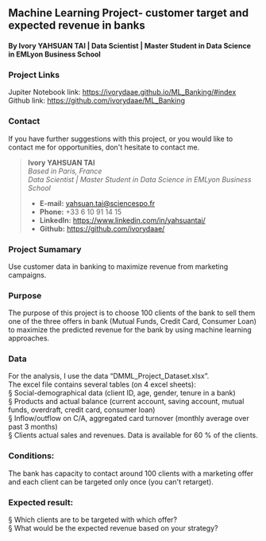 ## Machine Learning Project- customer target and expected revenue in banks
#### By Ivory YAHSUAN TAI  |  Data Scientist  |  Master Student in Data Science in EMLyon Business School  

### Project Links
Jupiter Notebook link: https://ivorydaae.github.io/ML_Banking/#index  
Github link: https://github.com/ivorydaae/ML_Banking

### Contact
If you have further suggestions with this project, or you would like to contact me for opportunities, don't hesitate to contact me.     

> **Ivory YAHSUAN TAI**   
> *Based in Paris, France*     
> *Data Scientist  |  Master Student in Data Science in EMLyon Business School*    
> * **E-mail:** yahsuan.tai@sciencespo.fr    
> * **Phone:** +33 6 10 91 14 15    
> * **LinkedIn:** https://www.linkedin.com/in/yahsuantai/  
> * **Github:** https://github.com/ivorydaae/   
    
### Project Sumamary
Use customer data in banking to maximize revenue from marketing campaigns.

### Purpose
The purpose of this project is to choose 100 clients of the bank to sell them one of the three offers in bank (Mutual Funds, Credit Card, Consumer Loan) to maximize the predicted revenue for the bank by using machine learning approaches.  

### Data   
For the analysis, I use the data “DMML_Project_Dataset.xlsx”.    
The excel file contains several tables (on 4 excel sheets):    
§ Social-demographical data (client ID, age, gender, tenure in a bank)  
§ Products and actual balance (current account, saving account, mutual funds, overdraft,
credit card, consumer loan)  
§ Inflow/outflow on C/A, aggregated card turnover (monthly average over past 3
months)    
§ Clients actual sales and revenues. Data is available for 60 % of the clients.  

### Conditions:   
The bank has capacity to contact around 100 clients with a marketing offer and each client can be targeted only once (you can't retarget).  

### Expected result:   
§ Which clients are to be targeted with which offer?    
§ What would be the expected revenue based on your strategy?    

